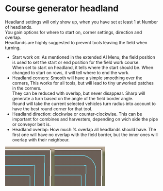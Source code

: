 # Course generator headland
  
Headland settings will only show up, when you have set at least 1 at Number of headlands.  
You gain options for where to start on, corner settings, direction and overlap.  
Headlands are highly suggested to prevent tools leaving the field when turning.  


  
- Start work on: As mentioned in the extended AI Menu, the field position is used to set the start or end position for the field work course.  
When set to start on headland, it tells where the start should be. When changed to start on rows, it will tell where to end the work.  
- Headland corners: Smooth will have a simple smoothing over the corners, This works for all tools, but will lead to tiny unworked patches in the corners.  
They can be reduced with overlap, but never disappear. Sharp will generate a turn based on the angle of the field border angle.  
Round will take the current selected vehicles turn radius into account to have the best round corner for that tool.  
- Headland direction: clockwise or counter-clockwise. This can be important for combines and harvesters, depending on wich side the pipe or conveyor belt is.  
- Headland overlap: How much % overlap all headlands should have. The first one will have no overlap with the field border, but the inner ones will overlap with their neighbour.  


![Image](../assets/images/sharproundcorner_0_0_330_130.png)

